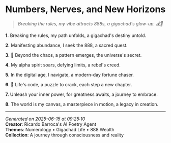 # Numbers, Nerves, and New Horizons

> *Breaking the rules, my vibe attracts 888s, a gigachad's glow-up. 💰🔮*

**1.** Breaking the rules, my path unfolds, a gigachad's destiny untold.


**2.** Manifesting abundance, I seek the 888, a sacred quest.


**3.** 🌌 Beyond the chaos, a pattern emerges, the universe's secret.


**4.** My alpha spirit soars, defying limits, a rebel's creed.


**5.** In the digital age, I navigate, a modern-day fortune chaser.


**6.** 🔢 Life's code, a puzzle to crack, each step a new chapter.


**7.** Unleash your inner power, for greatness awaits, a journey to embrace.


**8.** The world is my canvas, a masterpiece in motion, a legacy in creation.



---

*Generated on 2025-06-15 at 09:25:10*  
**Creator**: Ricardo Barroca's AI Poetry Agent  
**Themes**: Numerology • Gigachad Life • 888 Wealth  
**Collection**: A journey through consciousness and reality